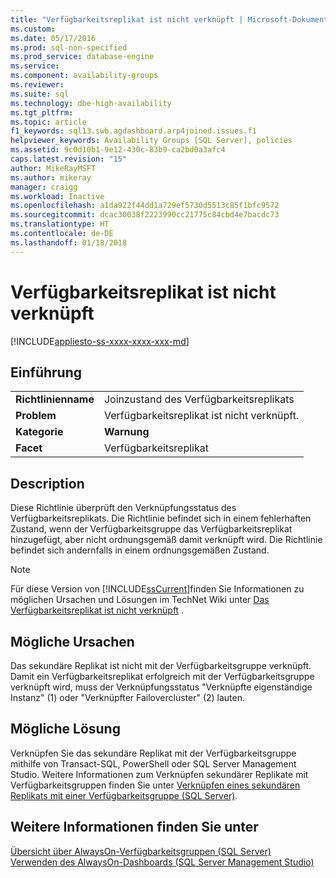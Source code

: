 ```yaml
---
title: "Verfügbarkeitsreplikat ist nicht verknüpft | Microsoft-Dokumentation"
ms.custom: 
ms.date: 05/17/2016
ms.prod: sql-non-specified
ms.prod_service: database-engine
ms.service: 
ms.component: availability-groups
ms.reviewer: 
ms.suite: sql
ms.technology: dbe-high-availability
ms.tgt_pltfrm: 
ms.topic: article
f1_keywords: sql13.swb.agdashboard.arp4joined.issues.f1
helpviewer_keywords: Availability Groups [SQL Server], policies
ms.assetid: 9c0d10b1-9e12-430c-83b9-ca2bd0a3afc4
caps.latest.revision: "15"
author: MikeRayMSFT
ms.author: mikeray
manager: craigg
ms.workload: Inactive
ms.openlocfilehash: a1da922f44dd1a729ef5730d5513c85f1bfc9572
ms.sourcegitcommit: dcac30038f2223990cc21775c84cbd4e7bacdc73
ms.translationtype: HT
ms.contentlocale: de-DE
ms.lasthandoff: 01/18/2018
---
```

# <a name="availability-replica-is-not-joined"></a>Verfügbarkeitsreplikat ist nicht verknüpft
[!INCLUDE[appliesto-ss-xxxx-xxxx-xxx-md](../../../includes/appliesto-ss-xxxx-xxxx-xxx-md.md)]
    
## <a name="introduction"></a>Einführung  
  
|||  
|-|-|  
|**Richtlinienname**|Joinzustand des Verfügbarkeitsreplikats|  
|**Problem**|Verfügbarkeitsreplikat ist nicht verknüpft.|  
|**Kategorie**|**Warnung**|  
|**Facet**|Verfügbarkeitsreplikat|  
  
## <a name="description"></a>Description  
 Diese Richtlinie überprüft den Verknüpfungsstatus des Verfügbarkeitsreplikats. Die Richtlinie befindet sich in einem fehlerhaften Zustand, wenn der Verfügbarkeitsgruppe das Verfügbarkeitsreplikat hinzugefügt, aber nicht ordnungsgemäß damit verknüpft wird. Die Richtlinie befindet sich andernfalls in einem ordnungsgemäßen Zustand.  
  
> [!NOTE]  
>  Für diese Version von [!INCLUDE[ssCurrent](../../../includes/sscurrent-md.md)]finden Sie Informationen zu möglichen Ursachen und Lösungen im TechNet Wiki unter [Das Verfügbarkeitsreplikat ist nicht verknüpft](http://go.microsoft.com/fwlink/p/?LinkId=220859) .  
  
## <a name="possible-causes"></a>Mögliche Ursachen  
 Das sekundäre Replikat ist nicht mit der Verfügbarkeitsgruppe verknüpft. Damit ein Verfügbarkeitsreplikat erfolgreich mit der Verfügbarkeitsgruppe verknüpft wird, muss der Verknüpfungsstatus "Verknüpfte eigenständige Instanz" (1) oder "Verknüpfter Failovercluster" (2) lauten.  
  
## <a name="possible-solution"></a>Mögliche Lösung  
 Verknüpfen Sie das sekundäre Replikat mit der Verfügbarkeitsgruppe mithilfe von Transact-SQL, PowerShell oder SQL Server Management Studio. Weitere Informationen zum Verknüpfen sekundärer Replikate mit Verfügbarkeitsgruppen finden Sie unter [Verknüpfen eines sekundären Replikats mit einer Verfügbarkeitsgruppe (SQL Server)](http://msdn.microsoft.com/library/ff878473\(SQL.110\).aspx).  
  
## <a name="see-also"></a>Weitere Informationen finden Sie unter  
 [Übersicht über AlwaysOn-Verfügbarkeitsgruppen &#40;SQL Server&#41;](../../../database-engine/availability-groups/windows/overview-of-always-on-availability-groups-sql-server.md)   
 [Verwenden des AlwaysOn-Dashboards &#40;SQL Server Management Studio&#41;](../../../database-engine/availability-groups/windows/use-the-always-on-dashboard-sql-server-management-studio.md)  
  
  
